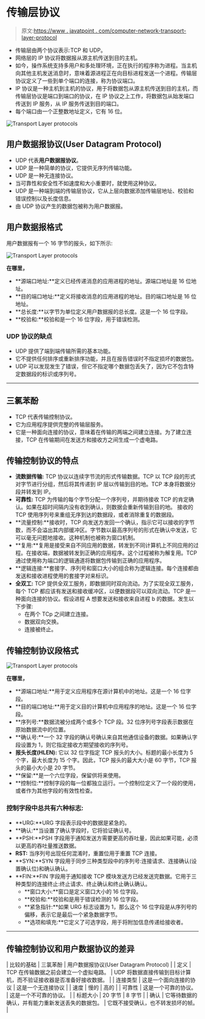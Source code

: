 # 传输层协议

> 原文:[https://www . javatpoint . com/computer-network-transport-layer-protocol](https://www.javatpoint.com/computer-network-transport-layer-protocols)

*   传输层由两个协议表示:TCP 和 UDP。
*   网络层的 IP 协议将数据报从源主机传送到目的主机。
*   如今，操作系统支持多用户和多处理环境，正在执行的程序称为进程。当主机向其他主机发送消息时，意味着源进程正在向目标进程发送一个进程。传输层协议定义了一些到单个端口的连接，称为协议端口。
*   IP 协议是一种主机到主机的协议，用于将数据包从源主机传送到目的主机，而传输层协议是端口到端口的协议，在 IP 协议之上工作，将数据包从始发端口传送到 IP 服务，从 IP 服务传送到目的端口。
*   每个端口由一个正整数地址定义，它有 16 位。

![Transport Layer protocols](../Images/c6e918ea9256c27db7683d9b0d63245f.png)

## 用户数据报协议(User Datagram Protocol)

*   UDP 代表**用户数据报协议**。
*   UDP 是一种简单的协议，它提供无序列传输功能。
*   UDP 是一种无连接协议。
*   当可靠性和安全性不如速度和大小重要时，就使用这种协议。
*   UDP 是一种端到端的传输层协议，它从上层向数据添加传输层地址、校验和错误控制以及长度信息。
*   由 UDP 协议产生的数据包被称为用户数据报。

## 用户数据报格式

用户数据报有一个 16 字节的报头，如下所示:

![Transport Layer protocols](../Images/1fc934f1e6041e1fc2585f35349e4cd4.png)

**在哪里，**

*   **源端口地址:**定义已经传递消息的应用进程的地址。源端口地址是 16 位地址。
*   **目的端口地址:**定义将接收消息的应用进程的地址。目的端口地址是 16 位地址。
*   **总长度:**以字节为单位定义用户数据报的总长度。这是一个 16 位字段。
*   **校验和:**校验和是一个 16 位字段，用于错误检测。

### UDP 协议的缺点

*   UDP 提供了端到端传输所需的基本功能。
*   它不提供任何排序或重新排序功能，并且在报告错误时不指定损坏的数据包。
*   UDP 可以发现发生了错误，但它不指定哪个数据包丢失了，因为它不包含特定数据段的标识或序列号。

* * *

## 三氯苯酚

*   TCP 代表传输控制协议。
*   它为应用程序提供完整的传输层服务。
*   它是一种面向连接的协议，意味着在传输的两端之间建立连接。为了建立连接，TCP 在传输期间在发送方和接收方之间生成一个虚电路。

## 传输控制协议的特点

*   **流数据传输:** TCP 协议以连续字节流的形式传输数据。TCP 以 TCP 段的形式对字节进行分组，然后将其传递到 IP 层以传输到目的地。TCP 本身将数据分段并转发到 IP。
*   **可靠性:** TCP 为传输的每个字节分配一个序列号，并期待接收 TCP 的肯定确认。如果在超时间隔内没有收到确认，则数据会重新传输到目的地。
    接收的 TCP 使用序列号来重组无序到达的数据段，或者消除重复的数据段。
*   **流量控制:**接收时，TCP 向发送方发回一个确认，指示它可以接收的字节数，而不会溢出其内部缓冲区。字节数以最高序列号的形式在确认中发送，它可以毫无问题地接收。这种机制也被称为窗口机制。
*   **复用:**复用是接受来自不同应用的数据，转发到不同计算机上不同应用的过程。在接收端，数据被转发到正确的应用程序。这个过程被称为解复用。TCP 通过使用称为端口的逻辑通道将数据包传输到正确的应用程序。
*   **逻辑连接:**套接字、序列号和窗口大小的组合称为逻辑连接。每个连接都由发送和接收进程使用的套接字对来标识。
*   **全双工:** TCP 提供全双工服务，即数据同时双向流动。为了实现全双工服务，每个 TCP 都应该有发送和接收缓冲区，以便数据段可以双向流动。TCP 是一种面向连接的协议。假设进程 A 想要发送和接收来自进程 b 的数据。发生以下步骤:
    *   在两个 TCp 之间建立连接。
    *   数据双向交换。
    *   连接被终止。

## 传输控制协议段格式

![Transport Layer protocols](../Images/9df31de7b6fce6491ce0a8505c4e3d14.png)

**在哪里，**

*   **源端口地址:**用于定义应用程序在源计算机中的地址。这是一个 16 位字段。
*   **目的端口地址:**用于定义目的计算机中应用程序的地址。这是一个 16 位字段。
*   **序列号:**数据流被分成两个或多个 TCP 段。32 位序列号字段表示数据在原始数据流中的位置。
*   **确认号:**一个 32 字段的确认号确认来自其他通信设备的数据。如果确认字段设置为 1，则它指定接收方期望接收的序列号。
*   **报头长度(HLEN):** 它以 32 位字指定 TCP 报头的大小。标题的最小长度为 5 个字，最大长度为 15 个字。因此，TCP 报头的最大大小是 60 字节，TCP 报头的最小大小是 20 字节。
*   **保留:**是一个六位字段，保留供将来使用。
*   **控制位:**控制字段的每一位都独立运行。一个控制位定义了一个段的使用，或者作为其他字段的有效性检查。

### 控制字段中总共有六种标志:

*   **URG:**URG 字段表示段中的数据是紧急的。
*   **确认:**当设置了确认字段时，它将验证确认号。
*   **PSH:**PSH 字段用于通知发送方需要更高的吞吐量，因此如果可能，必须以更高的吞吐量推送数据。
*   **RST:** 当序列号出现任何混淆时，重置位用于重置 TCP 连接。
*   **SYN:**SYN 字段用于同步三种类型段中的序列号:连接请求、连接确认(设置确认位)和确认确认。
*   **FIN:**FIN 字段用于通知接收 TCP 模块发送方已经发送完数据。它用于三种类型的连接终止:终止请求、终止确认和终止确认确认。
    *   **窗口大小:**窗口是定义窗口大小的 16 位字段。
    *   **校验和:**校验和是用于错误检测的 16 位字段。
    *   **紧急指针:**如果 URG 标志设置为 1，那么这个 16 位字段是从序列号的偏移，表示它是最后一个紧急数据字节。
    *   **选项和填充:**它定义了可选字段，用于将附加信息传递给接收者。

* * *

## 传输控制协议和用户数据协议的差异

| 比较的基础 | 三氯苯酚 | 用户数据报协议(User Datagram Protocol) |
| 定义 | TCP 在传输数据之前会建立一个虚拟电路。 | UDP 将数据直接传输到目标计算机，而不验证接收器是否准备好接收数据。 |
| 连接类型 | 这是一个面向连接的协议 | 这是一个无连接协议 |
| 速度 | 慢的 | 高的 |
| 可靠性 | 这是一个可靠的协议。 | 这是一个不可靠的协议。 |
| 标题大小 | 20 字节 | 8 字节 |
| 确认 | 它等待数据的确认，并有能力重新发送丢失的数据包。 | 它既不接受确认，也不转发损坏的帧。 |